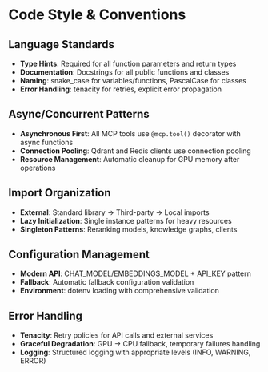 # Code Style & Conventions

## Language Standards
- **Type Hints**: Required for all function parameters and return types
- **Documentation**: Docstrings for all public functions and classes
- **Naming**: snake_case for variables/functions, PascalCase for classes
- **Error Handling**: tenacity for retries, explicit error propagation

## Async/Concurrent Patterns
- **Asynchronous First**: All MCP tools use `@mcp.tool()` decorator with async functions
- **Connection Pooling**: Qdrant and Redis clients use connection pooling
- **Resource Management**: Automatic cleanup for GPU memory after operations

## Import Organization
- **External**: Standard library → Third-party → Local imports
- **Lazy Initialization**: Single instance patterns for heavy resources
- **Singleton Patterns**: Reranking models, knowledge graphs, clients

## Configuration Management
- **Modern API**: CHAT_MODEL/EMBEDDINGS_MODEL + API_KEY pattern
- **Fallback**: Automatic fallback configuration validation
- **Environment**: dotenv loading with comprehensive validation

## Error Handling
- **Tenacity**: Retry policies for API calls and external services
- **Graceful Degradation**: GPU → CPU fallback, temporary failures handling
- **Logging**: Structured logging with appropriate levels (INFO, WARNING, ERROR)